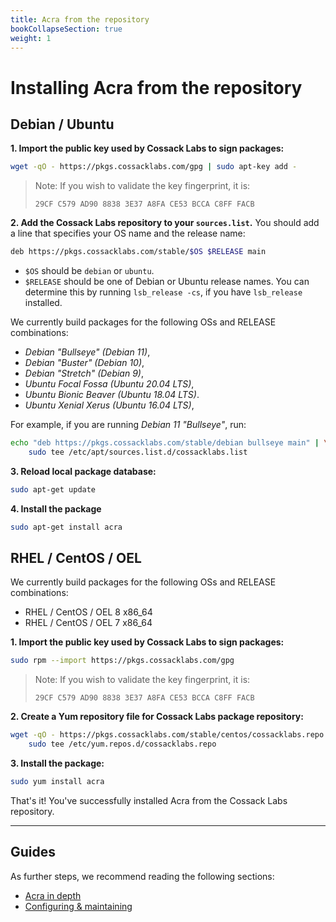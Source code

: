 ```yaml
---
title: Acra from the repository
bookCollapseSection: true
weight: 1
---
```


# Installing Acra from the repository

## Debian / Ubuntu

**1. Import the public key used by Cossack Labs to sign packages:**

```bash
wget -qO - https://pkgs.cossacklabs.com/gpg | sudo apt-key add -
```    

> Note: If you wish to validate the key fingerprint, it is:
> ```
> 29CF C579 AD90 8838 3E37 A8FA CE53 BCCA C8FF FACB
> ```

**2. Add the Cossack Labs repository to your `sources.list`.**
You should add a line that specifies your OS name and the release name:

```bash
deb https://pkgs.cossacklabs.com/stable/$OS $RELEASE main
```    

* `$OS` should be `debian` or `ubuntu`.
* `$RELEASE` should be one of Debian or Ubuntu release names. You can determine this by running `lsb_release -cs`, if you have `lsb_release` installed.

We currently build packages for the following OSs and RELEASE combinations:

- *Debian "Bullseye" (Debian 11)*,
- *Debian "Buster" (Debian 10)*,
- *Debian "Stretch" (Debian 9)*,
- *Ubuntu Focal Fossa (Ubuntu 20.04 LTS)*,
- *Ubuntu Bionic Beaver (Ubuntu 18.04 LTS)*.
- *Ubuntu Xenial Xerus (Ubuntu 16.04 LTS)*,

For example, if you are running *Debian 11 "Bullseye"*, run:

```bash
echo "deb https://pkgs.cossacklabs.com/stable/debian bullseye main" | \
    sudo tee /etc/apt/sources.list.d/cossacklabs.list
```    

**3. Reload local package database:**

```bash
sudo apt-get update
```    

**4. Install the package**

```bash
sudo apt-get install acra
```

## RHEL / CentOS / OEL

We currently build packages for the following OSs and RELEASE combinations:

* RHEL / CentOS / OEL 8 x86_64
* RHEL / CentOS / OEL 7 x86_64

**1. Import the public key used by Cossack Labs to sign packages:**

```bash
sudo rpm --import https://pkgs.cossacklabs.com/gpg
```

> Note: If you wish to validate the key fingerprint, it is:
> ```
> 29CF C579 AD90 8838 3E37 A8FA CE53 BCCA C8FF FACB
> ```

**2. Create a Yum repository file for Cossack Labs package repository:**

```bash
wget -qO - https://pkgs.cossacklabs.com/stable/centos/cossacklabs.repo | \
    sudo tee /etc/yum.repos.d/cossacklabs.repo
```    

**3. Install the package:**

```bash
sudo yum install acra
```

That's it! You've successfully installed Acra from the Cossack Labs repository.

---

## Guides

As further steps, we recommend reading the following sections:
* [Acra in depth](/acra/acra-in-depth/)
* [Configuring & maintaining](/acra/configuring-maintaining/)
